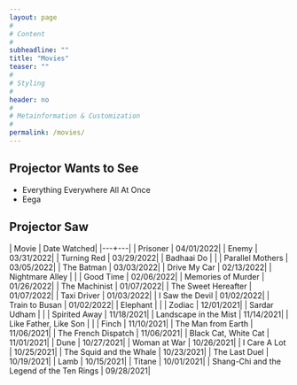 ```yaml
---
layout: page
#
# Content
#
subheadline: ""
title: "Movies"
teaser: ""
#
# Styling
#
header: no
#
# Metainformation & Customization
#
permalink: /movies/
---
```


## Projector Wants to See
- Everything Everywhere All At Once
- Eega

## Projector Saw
| Movie | Date Watched|
|---+---|
| Prisoner | 04/01/2022|
| Enemy | 03/31/2022|
| Turning Red | 03/29/2022|
| Badhaai Do | |
| Parallel Mothers | 03/05/2022|
| The Batman | 03/03/2022|
| Drive My Car | 02/13/2022|
| Nightmare Alley | |
| Good Time | 02/06/2022|
| Memories of Murder | 01/26/2022|
| The Machinist | 01/07/2022|
| The Sweet Hereafter | 01/07/2022|
| Taxi Driver | 01/03/2022|
| I Saw the Devil | 01/02/2022|
| Train to Busan | 01/02/2022|
| Elephant | |
| Zodiac | 12/01/2021|
| Sardar Udham | |
| Spirited Away | 11/18/2021|
| Landscape in the Mist | 11/14/2021|
| Like Father, Like Son | |
| Finch | 11/10/2021|
| The Man from Earth | 11/06/2021|
| The French Dispatch | 11/06/2021|
| Black Cat, White Cat | 11/01/2021|
| Dune | 10/27/2021|
| Woman at War | 10/26/2021|
| I Care A Lot | 10/25/2021|
| The Squid and the Whale | 10/23/2021|
| The Last Duel | 10/19/2021|
| Lamb | 10/15/2021|
| Titane | 10/01/2021|
| Shang-Chi and the Legend of the Ten Rings | 09/28/2021|

